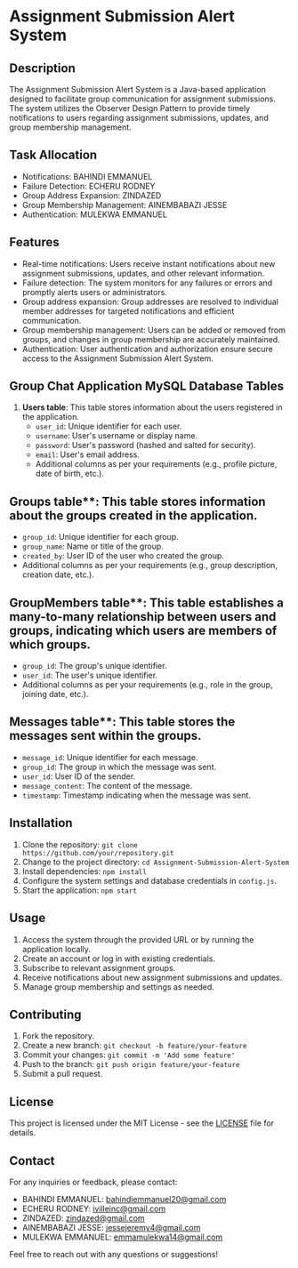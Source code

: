 # Assignment Submission Alert System

## Description
The Assignment Submission Alert System is a Java-based application designed to facilitate group communication for assignment submissions. The system utilizes the Observer Design Pattern to provide timely notifications to users regarding assignment submissions, updates, and group membership management.

## Task Allocation

- Notifications: BAHINDI EMMANUEL
- Failure Detection: ECHERU RODNEY
- Group Address Expansion: ZINDAZED
- Group Membership Management: AINEMBABAZI JESSE
- Authentication: MULEKWA EMMANUEL

## Features

- Real-time notifications: Users receive instant notifications about new assignment submissions, updates, and other relevant information.
- Failure detection: The system monitors for any failures or errors and promptly alerts users or administrators.
- Group address expansion: Group addresses are resolved to individual member addresses for targeted notifications and efficient communication.
- Group membership management: Users can be added or removed from groups, and changes in group membership are accurately maintained.
- Authentication: User authentication and authorization ensure secure access to the Assignment Submission Alert System.

## Group Chat Application MySQL Database Tables

1. **Users table**: This table stores information about the users registered in the application.
   - `user_id`: Unique identifier for each user.
   - `username`: User's username or display name.
   - `password`: User's password (hashed and salted for security).
   - `email`: User's email address.
   - Additional columns as per your requirements (e.g., profile picture, date of birth, etc.).

  ## Groups table**: This table stores information about the groups created in the application.
   - `group_id`: Unique identifier for each group.
   - `group_name`: Name or title of the group.
   - `created_by`: User ID of the user who created the group.
   - Additional columns as per your requirements (e.g., group description, creation date, etc.).

## GroupMembers table**: This table establishes a many-to-many relationship between users and groups, indicating which users are members of which groups.
   - `group_id`: The group's unique identifier.
   - `user_id`: The user's unique identifier.
   - Additional columns as per your requirements (e.g., role in the group, joining date, etc.).

## Messages table**: This table stores the messages sent within the groups.
   - `message_id`: Unique identifier for each message.
   - `group_id`: The group in which the message was sent.
   - `user_id`: User ID of the sender.
   - `message_content`: The content of the message.
   - `timestamp`: Timestamp indicating when the message was sent.

## Installation

1. Clone the repository: `git clone https://github.com/your/repository.git`
2. Change to the project directory: `cd Assignment-Submission-Alert-System`
3. Install dependencies: `npm install`
4. Configure the system settings and database credentials in `config.js`.
5. Start the application: `npm start`

## Usage

1. Access the system through the provided URL or by running the application locally.
2. Create an account or log in with existing credentials.
3. Subscribe to relevant assignment groups.
4. Receive notifications about new assignment submissions and updates.
5. Manage group membership and settings as needed.

## Contributing

1. Fork the repository.
2. Create a new branch: `git checkout -b feature/your-feature`
3. Commit your changes: `git commit -m 'Add some feature'`
4. Push to the branch: `git push origin feature/your-feature`
5. Submit a pull request.

## License

This project is licensed under the MIT License - see the [LICENSE](LICENSE) file for details.

## Contact

For any inquiries or feedback, please contact:

- BAHINDI EMMANUEL: [bahindiemmanuel20@gmail.com](mailto:bahindiemmanuel20@gmail.com)
- ECHERU RODNEY: [ivilleinc@gmail.com](mailto:ivilleinc@gmail.com)
- ZINDAZED: [zindazed@gmail.com](mailto:zindazed@gmail.com)
- AINEMBABAZI JESSE: [jessejeremy4@gmail.com](mailto:jessejeremy4@gmail.com)
- MULEKWA EMMANUEL: [emmamulekwa14@gmail.com](mailto:emmamulekwa14@gmail.com)

Feel free to reach out with any questions or suggestions!
